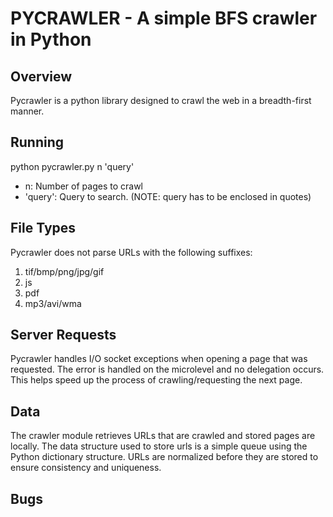 PYCRAWLER - A simple BFS crawler in Python
==========================================

Overview
--------
Pycrawler is a python library designed to crawl the web in a breadth-first manner.

Running
-------
python pycrawler.py n 'query'

- n: Number of pages to crawl
- 'query': Query to search. (NOTE: query has to be enclosed in quotes)

File Types
----------
Pycrawler does not parse URLs with the following suffixes:

1. tif/bmp/png/jpg/gif
2. js
3. pdf
4. mp3/avi/wma

Server Requests
---------------
Pycrawler handles I/O socket exceptions when opening a page that was requested.
The error is handled on the microlevel and no delegation occurs. This helps speed up
the process of crawling/requesting the next page. 

Data
----
The crawler module retrieves URLs that are crawled and stored pages are locally. The data structure
used to store urls is a simple queue using the Python dictionary structure. URLs are normalized before
they are stored to ensure consistency and uniqueness.

Bugs
----
